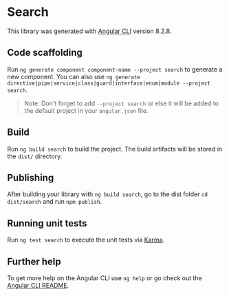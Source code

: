 # Search

This library was generated with [Angular CLI](https://github.com/angular/angular-cli) version 8.2.8.

## Code scaffolding

Run `ng generate component component-name --project search` to generate a new component. You can also use `ng generate directive|pipe|service|class|guard|interface|enum|module --project search`.
> Note: Don't forget to add `--project search` or else it will be added to the default project in your `angular.json` file. 

## Build

Run `ng build search` to build the project. The build artifacts will be stored in the `dist/` directory.

## Publishing

After building your library with `ng build search`, go to the dist folder `cd dist/search` and run `npm publish`.

## Running unit tests

Run `ng test search` to execute the unit tests via [Karma](https://karma-runner.github.io).

## Further help

To get more help on the Angular CLI use `ng help` or go check out the [Angular CLI README](https://github.com/angular/angular-cli/blob/master/README.md).
